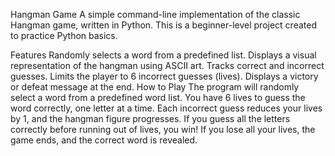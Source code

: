 Hangman Game
A simple command-line implementation of the classic Hangman game, written in Python. This is a beginner-level project created to practice Python basics.

Features
Randomly selects a word from a predefined list.
Displays a visual representation of the hangman using ASCII art.
Tracks correct and incorrect guesses.
Limits the player to 6 incorrect guesses (lives).
Displays a victory or defeat message at the end.
How to Play
The program will randomly select a word from a predefined word list.
You have 6 lives to guess the word correctly, one letter at a time.
Each incorrect guess reduces your lives by 1, and the hangman figure progresses.
If you guess all the letters correctly before running out of lives, you win!
If you lose all your lives, the game ends, and the correct word is revealed.
